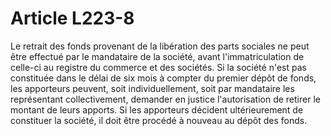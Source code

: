 # Article L223-8

Le retrait des fonds provenant de la libération des parts sociales ne peut être effectué par le mandataire de la société, avant l'immatriculation de celle-ci au registre du commerce et des sociétés.   Si la société n'est pas constituée dans le délai de six mois à compter du premier dépôt de fonds, les apporteurs peuvent, soit individuellement, soit par mandataire les représentant collectivement, demander en justice l'autorisation de retirer le montant de leurs apports.   Si les apporteurs décident ultérieurement de constituer la société, il doit être procédé à nouveau au dépôt des fonds.